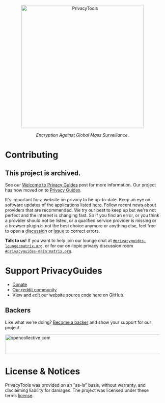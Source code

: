 <div align="center">
<a href="https://www.privacyguides.org">
	<img src="assets/img/svg/layout/brand/horizontal.svg" width="400px" alt="PrivacyTools" />
</a>
<p>
	<em>Encryption Against Global Mass Surveillance.</em>
</p>
</div>

# Contributing

## This project is archived.

See our [Welcome to Privacy Guides](https://blog.privacyguides.org/2021/09/14/welcome-to-privacy-guides/) post for more information. Our project has now moved on to [Privacy Guides](https://privacyguides.org).

It's important for a website on privacy to be up-to-date. Keep an eye on software updates of the applications listed [here](https://github.com/privacyguides/). Follow recent news about providers that are recommended. We try our best to keep up but we're not perfect and the internet is changing fast. So if you find an error, or you think a provider should not be listed, or a qualified service provider is missing or a browser plugin is not the best choice anymore or anything else, feel free to open a [discussion](https://github.com/privacyguides/privacyguides.org/discussions) or [issue](https://github.com/privacyguides/privacyguides.org/issues) to correct errors.

**Talk to us!** If you want to help join our lounge chat at [`#privacyguides-lounge:matrix.org`](https://matrix.to/#/#privacyguides-lounge:matrix.org), or for our on-topic privacy discussion room [`#privacyguides-main:matrix.org`](https://matrix.to/#/#privacyguides-main:matrix.org).

# Support PrivacyGuides

- [Donate](https://opencollective.com/privacyguides)
- [Our reddit community](https://www.reddit.com/r/privacyguides/)
- View and edit our website source code here on GitHub.

## Backers

Like what we're doing? [Become a backer](https://opencollective.com/privacyguides) and show your support for our project.

<a href="https://opencollective.com/privacyguides">
	<img src="https://opencollective.com/privacyguides/tiers/sponsor.svg?avatarHeight=64&width=890" height="64px" width="890px" alt="opencollective.com" />
</a>

# License & Notices

PrivacyTools was provided on an "as-is" basis, without warranty, and disclaiming liability for damages. The project was licensed under these terms [license](https://github.com/privacytools/privacytools.io/blob/master/LICENSE.txt).
